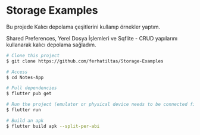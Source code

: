 # Storage Examples
Bu projede Kalıcı depolama çeşitlerini kullanıp örnekler yaptım.

Shared Preferences, Yerel Dosya İşlemleri ve Sqflite - CRUD yapılarını kullanarak kalıcı depolama sağladım.

```bash
# Clone this project
$ git clone https://github.com/ferhatiltas/Storage-Examples

# Access
$ cd Notes-App

# Pull dependencies
$ flutter pub get

# Run the project (emulator or physical device needs to be connected first)
$ flutter run

# Build an apk
$ flutter build apk --split-per-abi
```

